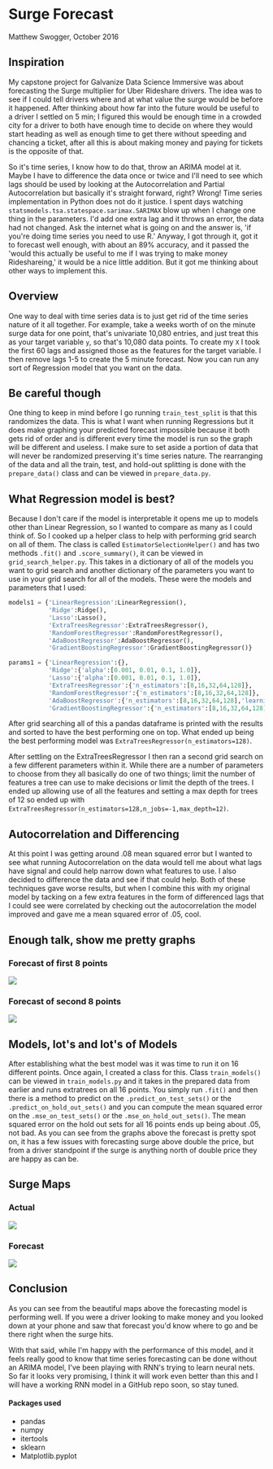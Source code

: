 # Surge Forecast

Matthew Swogger, October 2016

## Inspiration

My capstone project for Galvanize Data Science Immersive was about forecasting
the Surge multiplier for Uber Rideshare drivers. The idea was to see if I could
tell drivers where and at what value the surge would be before it happened.
After thinking about how far into the future would be useful to a driver I
settled on 5 min; I figured this would be enough time in a crowded city for a
driver to both have enough time to decide on where they would start heading as
well as enough time to get there without speeding and chancing a ticket, after
all this is about making money and paying for tickets is the opposite of that.

So it's time series, I know how to do that, throw an ARIMA model at it. Maybe
I have to difference the data once or twice and I'll need to see which lags
should be used by looking at the Autocorrelation and Partial Autocorrelation
but basically it's straight forward, right? Wrong! Time series implementation in
Python does not do it justice. I spent days watching
`statsmodels.tsa.statespace.sarimax.SARIMAX` blow up when I change one thing
in the parameters. I'd add one extra lag and it throws an error, the data
had not changed. Ask the internet what is going on and the answer is, 'if you're
doing time series you need to use R.' Anyway, I got through it, got it to
forecast well enough, with about an 89% accuracy, and it passed the 'would this
actually be useful to me if I was trying to make money Rideshareing,' it would
be a nice little addition. But it got me thinking about other ways to implement
this.

## Overview

One way to deal with time series data is to just get rid of the time series
nature of it all together. For example, take a weeks worth of on the minute
surge data for one point, that's univariate 10,080 entries, and just treat this
as your target variable `y`, so that's 10,080 data points. To create my `X` I
took the first 60 lags and assigned those as the features for the target
variable. I then remove lags 1-5 to create the 5 minute forecast. Now you can
run any sort of Regression model that you want on the data.

## Be careful though

One thing to keep in mind before I go running `train_test_split` is that this
randomizes the data. This is what I want when running Regressions but it does
make graphing your predicted forecast impossible because it both gets rid of
order and is different every time the model is run so the graph will be different
and useless. I make sure to set aside a portion of data that will never be
randomized preserving it's time series nature. The rearranging of the data and
all the train, test, and hold-out splitting is done with the `prepare_data()`
class and can be viewed in `prepare_data.py`.

## What Regression model is best?

Because I don't care if the model is interpretable it opens me up to models
other than Linear Regression, so I wanted to compare as many as I could think of.
So I cooked up a helper class to help with performing grid search on all of
them. The class is called `EstimatorSelectionHelper()` and has two methods
`.fit()` and `.score_summary()`, it can be viewed in `grid_search_helper.py`.
This takes in a dictionary of all of the models you want to grid search and
another dictionary of the parameters you want to use in your grid search for all
of the models. These were the models and parameters that I used:

```python
models1 = {'LinearRegression':LinearRegression(),
           'Ridge':Ridge(),
           'Lasso':Lasso(),
           'ExtraTreesRegressor':ExtraTreesRegressor(),
           'RandomForestRegressor':RandomForestRegressor(),
           'AdaBoostRegressor':AdaBoostRegressor(),
           'GradientBoostingRegressor':GradientBoostingRegressor()}

params1 = {'LinearRegression':{},
           'Ridge':{'alpha':[0.001, 0.01, 0.1, 1.0]},
           'Lasso':{'alpha':[0.001, 0.01, 0.1, 1.0]},
           'ExtraTreesRegressor':{'n_estimators':[8,16,32,64,128]},
           'RandomForestRegressor':{'n_estimators':[8,16,32,64,128]},
           'AdaBoostRegressor':{'n_estimators':[8,16,32,64,128],'learning_rate':[0.6,0.8,1.0]},
           'GradientBoostingRegressor':{'n_estimators':[8,16,32,64,128],'learning_rate':[0.6,0.8,1.0]}}
```
After grid searching all of this a pandas dataframe is printed with the results
and sorted to have the best performing one on top. What ended up being the best
performing model was `ExtraTreesRegressor(n_estimators=128)`.

After settling on the ExtraTreesRegressor I then ran a second grid search on a
few different parameters within it. While there are a number of parameters to
choose from they all basically do one of two things; limit the number of features
a tree can use to make decisions or limit the depth of the trees. I ended up
allowing use of all the features and setting a max depth for trees of 12 so
ended up with `ExtraTreesRegressor(n_estimators=128,n_jobs=-1,max_depth=12)`.

## Autocorrelation and Differencing

At this point I was getting around .08 mean squared error but I wanted to see
what running Autocorrelation on the data would tell me about what lags have
signal and could help narrow down what features to use. I also decided to
difference the data and see if that could help. Both of these techniques gave
worse results, but when I combine this with my original model by tacking on a few
extra features in the form of differenced lags that I could see were correlated
by checking out the autocorrelation the model improved and gave me a mean squared
error of .05, cool.

## Enough talk, show me pretty graphs

### Forecast of first 8 points

![](graphs/forecast_1.png)

### Forecast of second 8 points

![](graphs/forecast_2.png)

## Models, lot's and lot's of Models

After establishing what the best model was it was time to run it on 16 different
points. Once again, I created a class for this. Class `train_models()` can be
viewed in `train_models.py` and it takes in the prepared data from earlier and
runs extratrees on all 16 points. You simply run `.fit()` and then there is a
method to predict on the `.predict_on_test_sets()` or the
`.predict_on_hold_out_sets()` and you can compute the mean squared error  on the
`.mse_on_test_sets()` or the `.mse_on_hold_out_sets()`. The mean squared error
on the hold out sets for all 16 points ends up being about .05, not bad. As you
can see from the graphs above the forecast is pretty spot on, it has a few issues
with forecasting surge above double the price, but from a driver standpoint if
the surge is anything north of double price they are happy as can be.

## Surge Maps

### Actual

![](graphs/actual.png)

### Forecast

![](graphs/forecast.png)

## Conclusion

As you can see from the beautiful maps above the forecasting model is
performing well. If you were a driver looking to make money and you looked down
at your phone and saw that forecast you'd know where to go and be there right
when the surge hits.

With that said, while I'm happy with the performance of this model, and it feels
really good to know that time series forecasting can be done without an ARIMA
model, I've been playing with RNN's trying to learn neural nets. So far it looks
very promising, I think it will work even better than this and I will have a
working RNN model in a GitHub repo soon, so stay tuned.

#### Packages used


* pandas
* numpy
* itertools
* sklearn
* Matplotlib.pyplot
